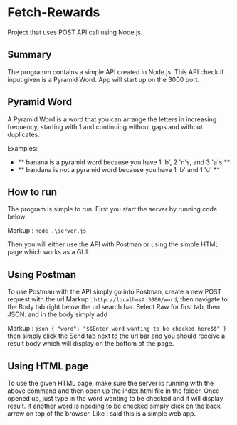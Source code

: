 # Fetch-Rewards
Project that uses POST API call using Node.js.

## Summary
The programm contains a simple API created in Node.js. This API check if input given is a Pyramid Word. App will start up on the 3000 port.

## Pyramid Word
A Pyramid Word is a word that you can arrange the letters in increasing frequency, starting with 1 and continuing without gaps and without duplicates.

Examples:

* ** banana is a pyramid word because you have 1 'b', 2 'n's, and 3 'a's **
* ** bandana is not a pyramid word because you have 1 'b' and 1 'd' **

## How to run
The program is simple to run. First you start the server by running code below:

Markup : `node .\server.js` 

Then you will either use the API with Postman or using the simple HTML page which works as a GUI.

## Using Postman
To use Postman with the API simply go into Postman, create a new POST request with the url Markup : `http://localhost:3000/word`,
then navigate to the Body tab right below the url search bar. Select Raw for first tab, then JSON. and in the body simply add 

Markup : ```json
         {
            "word": "$$Enter word wanting to be checked here$$"
         }
         ```
then simply click the Send tab next to the url bar and you should receive a result body which will display on the bottom of the page.

## Using HTML page
To use the given HTML page, make sure the server is running with the above command and then open up the index.html file in the folder.
Once opened up, just type in the word wanting to be checked and it will display result. If another word is needing to be checked simply click on the back arrow
on top of the browser. Like I said this is a simple web app.
